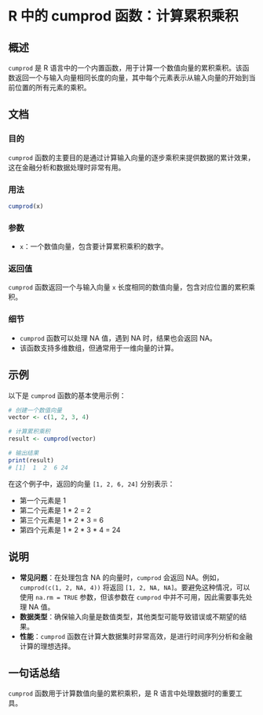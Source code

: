 <!--
Meta Description: # R 中的 cumprod 函数：计算累积乘积 ## 概述 `cumprod` 是 R 语言中的一个内置函数，用于计算一个数值向量的累积乘积。该函数返回一个与输入向量相同长度的向量，其中每个元素表示从输入向量的开始到当前位置的所有元素的乘积。 ## 文档 ### 目的 `cumprod` 函数的主...
Meta Keywords: cumprod, 计算累积乘积, vector, result, 语言中的一个内置函数
-->

# R 中的 cumprod 函数：计算累积乘积

## 概述
`cumprod` 是 R 语言中的一个内置函数，用于计算一个数值向量的累积乘积。该函数返回一个与输入向量相同长度的向量，其中每个元素表示从输入向量的开始到当前位置的所有元素的乘积。

## 文档
### 目的
`cumprod` 函数的主要目的是通过计算输入向量的逐步乘积来提供数据的累计效果，这在金融分析和数据处理时非常有用。

### 用法
```R
cumprod(x)
```

### 参数
- `x`：一个数值向量，包含要计算累积乘积的数字。

### 返回值
`cumprod` 函数返回一个与输入向量 `x` 长度相同的数值向量，包含对应位置的累积乘积。

### 细节
- `cumprod` 函数可以处理 NA 值，遇到 NA 时，结果也会返回 NA。
- 该函数支持多维数组，但通常用于一维向量的计算。

## 示例
以下是 `cumprod` 函数的基本使用示例：

```R
# 创建一个数值向量
vector <- c(1, 2, 3, 4)

# 计算累积乘积
result <- cumprod(vector)

# 输出结果
print(result)
# [1]  1  2  6 24
```

在这个例子中，返回的向量 `[1, 2, 6, 24]` 分别表示：
- 第一个元素是 1
- 第二个元素是 1 * 2 = 2
- 第三个元素是 1 * 2 * 3 = 6
- 第四个元素是 1 * 2 * 3 * 4 = 24

## 说明
- **常见问题**：在处理包含 NA 的向量时，`cumprod` 会返回 NA。例如，`cumprod(c(1, 2, NA, 4))` 将返回 `[1, 2, NA, NA]`。要避免这种情况，可以使用 `na.rm = TRUE` 参数，但该参数在 `cumprod` 中并不可用，因此需要事先处理 NA 值。
- **数据类型**：确保输入向量是数值类型，其他类型可能导致错误或不期望的结果。
- **性能**：`cumprod` 函数在计算大数据集时非常高效，是进行时间序列分析和金融计算的理想选择。

## 一句话总结
`cumprod` 函数用于计算数值向量的累积乘积，是 R 语言中处理数据时的重要工具。